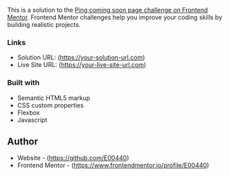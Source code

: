 This is a solution to the [Ping coming soon page challenge on Frontend Mentor](https://www.frontendmentor.io/challenges/ping-single-column-coming-soon-page-5cadd051fec04111f7b848da). Frontend Mentor challenges help you improve your coding skills by building realistic projects. 




### Links

- Solution URL: (https://your-solution-url.com)
- Live Site URL: (https://your-live-site-url.com)



### Built with

- Semantic HTML5 markup
- CSS custom properties
- Flexbox
- Javascript



## Author

- Website - (https://github.com/E00440)
- Frontend Mentor - (https://www.frontendmentor.io/profile/E00440)
